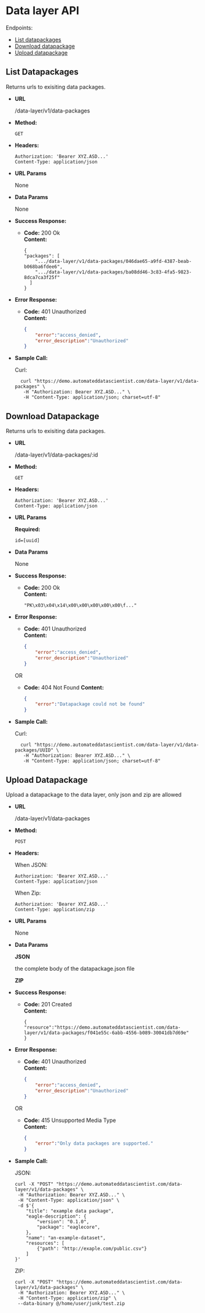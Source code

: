 # Data layer API 
Endpoints:  

* [List datapackages](#list-datapackages)
* [Download datapackage](#download-datapackage)
* [Upload datapackage](#upload-datapackage)

## List Datapackages
Returns urls to exisiting data packages.

* **URL**

  /data-layer/v1/data-packages

* **Method:**

  `GET`

* **Headers:**
  
  ```
  Authorization: 'Bearer XYZ.ASD...'
  Content-Type: application/json
  ```
  
* **URL Params**

  None

* **Data Params**

  None

* **Success Response:**

  * **Code:** 200 Ok  
    **Content:** 
    
    ```
    { 
    "packages": [
    	".../data-layer/v1/data-packages/046dae65-a9fd-4387-beab-b068ba6fdee6",
    	".../data-layer/v1/data-packages/ba08dd46-3c83-4fa5-9823-8dca7ca3f25f"
      ]
    }
    ```

* **Error Response:**

  * **Code:** 401 Unauthorized  
    **Content:**
    
    ```json
    {	
    	"error":"access_denied",
    	"error_description":"Unauthorized"
    }
    ```
    
* **Sample Call:**
 
  Curl:
  
  ```
  	curl "https://demo.automateddatascientist.com/data-layer/v1/data-packages" \
     -H "Authorization: Bearer XYZ.ASD..." \
     -H "Content-Type: application/json; charset=utf-8"
  ```
  
## Download Datapackage
Returns urls to exisiting data packages.

* **URL**

  /data-layer/v1/data-packages/:id

* **Method:**

  `GET`

* **Headers:**
  
  ```
  Authorization: 'Bearer XYZ.ASD...'
  Content-Type: application/json
  ```

* **URL Params**

  **Required:**
 
   `id=[uuid]`

* **Data Params**

  None

* **Success Response:**

  * **Code:** 200 Ok  
    **Content:** 
    
    ```
    "PK\x03\x04\x14\x00\x00\x00\x00\x00\f..."
    ```

* **Error Response:**

  * **Code:** 401 Unauthorized  
    **Content:**
    
    ```json
    {	
    	"error":"access_denied",
    	"error_description":"Unauthorized"
    }
    ```
    
  OR

  * **Code:** 404 Not Found 
    **Content:** 
    
    ```json
    {
    	"error":"Datapackage could not be found"
    }
    ```
  
    
* **Sample Call:**

  Curl:
  
  ```
  	curl "https://demo.automateddatascientist.com/data-layer/v1/data-packages/UUID" \
     -H "Authorization: Bearer XYZ.ASD..." \
     -H "Content-Type: application/json; charset=utf-8"
  ```
  
## Upload Datapackage
Upload a datapackage to the data layer, only json and zip are allowed

* **URL**

  /data-layer/v1/data-packages

* **Method:**

  `POST`

* **Headers:**

  When JSON:
  
  ```
  Authorization: 'Bearer XYZ.ASD...'
  Content-Type: application/json
  ```
  
  When Zip:

  ```
  Authorization: 'Bearer XYZ.ASD...'
  Content-Type: application/zip
  ```

* **URL Params**

  None

* **Data Params**

  **JSON**

  the complete body of the datapackage.json file
  
  **ZIP**
  

* **Success Response:**

  * **Code:** 201 Created  
    **Content:** 
    
    ```
    {
    "resource":"https://demo.automateddatascientist.com/data-layer/v1/data-packages/f041e55c-6abb-4556-b089-30041db7d69e"
    }
    ```

* **Error Response:**

  * **Code:** 401 Unauthorized  
    **Content:**
        
    ```json
    {	
    	"error":"access_denied",
    	"error_description":"Unauthorized"
    }
    ```

  OR

  * **Code:** 415 Unsupported Media Type  
    **Content:** 
    
    ```json
    {
    	"error":"Only data packages are supported."
    }
    ```

* **Sample Call:**

	JSON:

	```shell
	curl -X "POST" "https://demo.automateddatascientist.com/data-layer/v1/data-packages" \
     -H "Authorization: Bearer XYZ.ASD..." \
     -H "Content-Type: application/json" \
     -d $'{
		"title": "example data package",
		"eagle-description": {
			"version": "0.1.0",
			"package": "eaglecore",
		},
		"name": "an-example-dataset",
		"resources": [
			{"path": "http://exaple.com/public.csv"}
		]
	}'
	```
	
	ZIP:

	```shell
	curl -X "POST" "https://demo.automateddatascientist.com/data-layer/v1/data-packages" \
     -H "Authorization: Bearer XYZ.ASD..." \
     -H "Content-Type: application/zip" \
     --data-binary @/home/user/junk/test.zip 
	```
